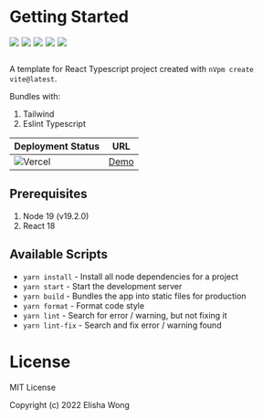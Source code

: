 # Getting Started

<div style="display: flex; flex-direction: row; gap: 5px;">
  <img src="https://img.shields.io/badge/node.js-6DA55F?style=for-the-badge&logo=node.js&logoColor=white" />
  <img src="https://img.shields.io/badge/react-%2320232a.svg?style=for-the-badge&logo=react&logoColor=%2361DAFB" >
  <img src="https://img.shields.io/badge/typescript-%23007ACC.svg?style=for-the-badge&logo=typescript&logoColor=white" >
  <img src="https://img.shields.io/badge/tailwindcss-%2338B2AC.svg?style=for-the-badge&logo=tailwind-css&logoColor=white" >
  <img src="https://img.shields.io/badge/ESLint-4B3263?style=for-the-badge&logo=eslint&logoColor=white" >
</div>
<br />

A template for React Typescript project created with `nVpm create vite@latest`.

Bundles with:

1. Tailwind
2. Eslint Typescript

| Deployment Status                                                                              | URL                                                                   |
| ---------------------------------------------------------------------------------------------- | --------------------------------------------------------------------- |
| ![Vercel](https://vercelbadge.vercel.app/api/elishawong/vite-react-typescript-eslint-tailwind) | [Demo](https://vite-react-typescript-eslint-tailwind.elishaworld.com) |

## Prerequisites

1. Node 19 (v19.2.0)
2. React 18

## Available Scripts

- `yarn install` - Install all node dependencies for a project
- `yarn start` - Start the development server
- `yarn build` - Bundles the app into static files for production
- `yarn format` - Format code style
- `yarn lint` - Search for error / warning, but not fixing it
- `yarn lint-fix` - Search and fix error / warning found

# License

MIT License

Copyright (c) 2022 Elisha Wong
